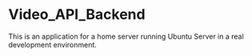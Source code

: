 # Video_API_Backend
This is an application for a home server running Ubuntu Server in a real development environment.
